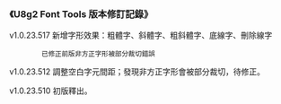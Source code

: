 ### 《U8g2 Font Tools 版本修訂記錄》
v1.0.23.517 新增字形效果：粗體字、斜體字、粗斜體字、底線字、刪除線字

            已修正前版非方正字形被部分裁切錯誤
            
v1.0.23.512 調整空白字元間距；發現非方正字形會被部分裁切，待修正。

v1.0.23.510 初版釋出。